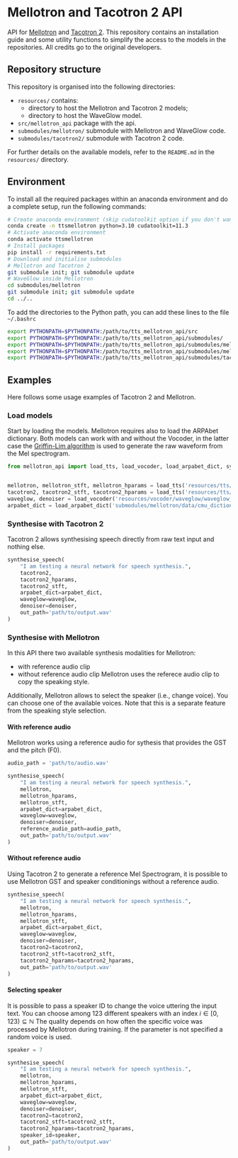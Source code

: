 # Mellotron and Tacotron 2 API

API for [Mellotron](https://github.com/NVIDIA/mellotron) and [Tacotron 2](https://github.com/NVIDIA/tacotron2).
This repository contains an installation guide and some utility functions to simplify the access to the models in the repositories.
All credits go to the original developers.

## Repository structure

This repository is organised into the following directories:

- `resources/` contains:
    - directory to host the Mellotron and Tacotron 2 models;
    - directory to host the WaveGlow model.
- `src/mellotron_api` package with the api.
- `submodules/mellotron/` submodule with Mellotron and WaveGlow code.
- `submodules/tacotron2/` submodule with Tacotron 2 code.

For further details on the available models, refer to the `README.md` in the `resources/` directory.

## Environment

To install all the required packages within an anaconda environment and do a complete setup, run the following commands:

```bash
# Create anaconda environment (skip cudatoolkit option if you don't want to use the GPU)
conda create -n ttsmellotron python=3.10 cudatoolkit=11.3
# Activate anaconda environment
conda activate ttsmellotron
# Install packages
pip install -r requirements.txt
# Download and initialise submodules
# Mellotron and Tacotron 2
git submodule init; git submodule update
# WaveGlow inside Mellotron
cd submodules/mellotron
git submodule init; git submodule update
cd ../..
```

To add the directories to the Python path, you can add these lines to the file `~/.bashrc`

```bash
export PYTHONPATH=$PYTHONPATH:/path/to/tts_mellotron_api/src
export PYTHONPATH=$PYTHONPATH:/path/to/tts_mellotron_api/submodules/
export PYTHONPATH=$PYTHONPATH:/path/to/tts_mellotron_api/submodules/mellotron
export PYTHONPATH=$PYTHONPATH:/path/to/tts_mellotron_api/submodules/mellotron/waveglow
export PYTHONPATH=$PYTHONPATH:/path/to/tts_mellotron_api/submodules/tacotron2
```

## Examples

Here follows some usage examples of Tacotron 2 and Mellotron.

### Load models

Start by loading the models.
Mellotron requires also to load the ARPAbet dictionary.
Both models can work with and without the Vocoder, in the latter case the [Griffin-Lim algorithm](https://paperswithcode.com/method/griffin-lim-algorithm) is used to generate the raw waveform from the Mel spectrogram.

```python
from mellotron_api import load_tts, load_vocoder, load_arpabet_dict, synthesise_speech


mellotron, mellotron_stft, mellotron_hparams = load_tts('resources/tts/mellotron/mellotron_libritts.pt')
tacotron2, tacotron2_stft, tacotron2_hparams = load_tts('resources/tts/tacotron_2/tacotron2_statedict.pt', model='tacotron2')
waveglow, denoiser = load_vocoder('resources/vocoder/waveglow/waveglow_256channels_universal_v4.pt')
arpabet_dict = load_arpabet_dict('submodules/mellotron/data/cmu_dictionary')
```

### Synthesise with Tacotron 2

Tacotron 2 allows synthesising speech directly from raw text input and nothing else.

```python
synthesise_speech(
    "I am testing a neural network for speech synthesis.", 
    tacotron2,
    tacotron2_hparams,
    tacotron2_stft,
    arpabet_dict=arpabet_dict,
    waveglow=waveglow,
    denoiser=denoiser,
    out_path='path/to/output.wav'
)
```

### Synthesise with Mellotron

In this API there two available synthesis modalities for Mellotron:
- with reference audio clip
- without reference audio clip
Mellotron uses the referece audio clip to copy the speaking style.

Additionally, Mellotron allows to select the speaker (i.e., change voice).
You can choose one of the available voices.
Note that this is a separate feature from the speaking style selection.

#### With reference audio

Mellotron works using a reference audio for sythesis that provides the GST and the pitch (F0).

```python
audio_path = 'path/to/audio.wav'

synthesise_speech(
    "I am testing a neural network for speech synthesis.", 
    mellotron,
    mellotron_hparams,
    mellotron_stft,
    arpabet_dict=arpabet_dict,
    waveglow=waveglow,
    denoiser=denoiser,
    reference_audio_path=audio_path,
    out_path='path/to/output.wav'
)
```

#### Without reference audio

Using Tacotron 2 to generate a reference Mel Spectrogram, it is possible to use Mellotron GST and speaker conditionings without a reference audio.

```python
synthesise_speech(
    "I am testing a neural network for speech synthesis.", 
    mellotron,
    mellotron_hparams,
    mellotron_stft,
    arpabet_dict=arpabet_dict,
    waveglow=waveglow,
    denoiser=denoiser,
    tacotron2=tacotron2,
    tacotron2_stft=tacotron2_stft,
    tacotron2_hparams=tacotron2_hparams,
    out_path='path/to/output.wav'
)
```

#### Selecting speaker

It is possible to pass a speaker ID to change the voice uttering the input text.
You can choose among 123 different speakers with an index $i \in [0, 123) \subseteq \mathbb{N}$
The quality depends on how often the specific voice was processed by Mellotron during training.
If the parameter is not specified a random voice is used.

```python
speaker = 7

synthesise_speech(
    "I am testing a neural network for speech synthesis.", 
    mellotron,
    mellotron_hparams,
    mellotron_stft,
    arpabet_dict=arpabet_dict,
    waveglow=waveglow,
    denoiser=denoiser,
    tacotron2=tacotron2,
    tacotron2_stft=tacotron2_stft,
    tacotron2_hparams=tacotron2_hparams,
    speaker_id=speaker,
    out_path='path/to/output.wav'
)
```
